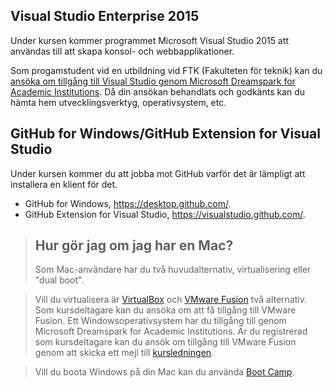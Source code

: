 
## Visual Studio Enterprise 2015
Under kursen kommer programmet Microsoft Visual Studio 2015 att användas till att skapa konsol- och webbapplikationer.

Som progamstudent vid en utbildning vid FTK (Fakulteten för teknik) kan du <a href="http://juno.lnu.se/msdnaa">ansöka om tillgång till Visual Studio genom Microsoft Dreamspark for Academic Institutions</a>. Då din ansökan behandlats och godkänts kan du hämta hem utvecklingsverktyg, operativsystem, etc.

## GitHub for Windows/GitHub Extension for Visual Studio
Under kursen kommer du att jobba mot GitHub varför det är lämpligt att installera en klient för det.
- GitHub for Windows, https://desktop.github.com/.
- GitHub Extension for Visual Studio, https://visualstudio.github.com/.

>## Hur gör jag om jag har en Mac?
>Som Mac-användare har du två huvudalternativ,  virtualisering eller "dual boot".

>Vill du virtualisera är <a href="https://www.virtualbox.org/wiki/Downloads">VirtualBox</a> och <a href="http://vmware.se/se/products/fusion/">VMware Fusion</a> två alternativ. Som kursdeltagare kan du ansöka om att få tillgång till VMware Fusion. Ett Windowsoperativsystem har du tillgång till genom Microsoft Dreamspark for Academic Institutions. Är du registrerad som kursdeltagare kan du ansök om tillgång till VMware Fusion genom att skicka ett mejl till <a href="mailto:1dv024@lnu.se">kursledningen</a>.

>Vill du boota Windows på din Mac kan du använda <a href="https://www.apple.com/se/support/bootcamp/">Boot Camp</a>.
